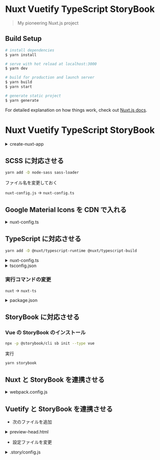 # Nuxt Vuetify TypeScript StoryBook

> My pioneering Nuxt.js project

## Build Setup

```bash
# install dependencies
$ yarn install

# serve with hot reload at localhost:3000
$ yarn dev

# build for production and launch server
$ yarn build
$ yarn start

# generate static project
$ yarn generate
```

For detailed explanation on how things work, check out [Nuxt.js docs](https://nuxtjs.org).

# Nuxt Vuetify TypeScript StoryBook

<details><summary>create-nuxt-app</summary>

```bash
mkdir nuxt-ts-sb
cd nuxt-ts-sb
create-nuxt-app .

create-nuxt-app v2.10.1
✨  Generating Nuxt.js project in .
? Project name nuxt-storybook
? Project description My well-made Nuxt.js project
? Author name yusuke akiyama
? Choose the package manager Yarn
? Choose UI framework Vuetify.js
? Choose custom server framework None (Recommended)
? Choose Nuxt.js modules Axios
? Choose linting tools ESLint, Prettier
? Choose test framework None
? Choose rendering mode Universal (SSR)
```

</details>

## SCSS に対応させる

```bash
yarn add -D node-sass sass-loader
```

ファイル名を変更しておく

`nuxt-config.js` -> `nuxt-config.ts`

## Google Material Icons を CDN で入れる

<details><summary>nuxt-config.ts</summary>

```ts
link: [
  { rel: 'icon', type: 'image/x-icon', href: '/favicon.ico' },
  {
    rel: 'stylesheet',
    href:
      'https://fonts.googleapis.com/css?family=Roboto:300,400,500,700|Material+Icons'
  }
]
```

ダークモードを消す

```ts
    theme: {
      // dark: true,
```

</details>

## TypeScript に対応させる

```bash
yarn add -D @nuxt/typescript-runtime @nuxt/typescript-build
```

<details><summary>nuxt-config.ts</summary>

```ts
build: {
  /*
   ** You can extend webpack config here
   */
  // extend(config, ctx) {}
}
```

</details>

<details><summary>tsconfig.json</summary>

```json
{
  "compilerOptions": {
    "target": "esnext",
    "module": "esnext",
    "moduleResolution": "node",
    "lib": ["esnext", "esnext.asynciterable", "dom"],
    "esModuleInterop": true,
    "experimentalDecorators": true,
    "sourceMap": true,
    "strict": true,
    "allowSyntheticDefaultImports": true,
    "noEmit": true,
    "baseUrl": ".",
    "resolveJsonModule": true,
    "paths": {
      "~/*": ["./*"]
    },
    "types": ["@nuxt/types", "@nuxtjs/vuetify"] // 追記
  }
}
```

</details>

### 実行コマンドの変更

`nuxt` -> `nuxt-ts`

<details><summary>package.json</summary>

```json
  "scripts": {
    "dev": "nuxt-ts",
    "build": "nuxt-ts build",
    "start": "nuxt-ts start",
    "generate": "nuxt-ts generate",
    "lint": "eslint --ext .js,.vue --ignore-path .gitignore ."
  },
```

</details>

## StoryBook に対応させる

### Vue の StoryBook のインストール

```bash
npx -p @storybook/cli sb init --type vue
```

実行

```bash
yarn storybook
```

## Nuxt と StoryBook を連携させる

<details><summary>webpack.config.js</summary>

```js
const path = require('path')
const rootPath = path.resolve(__dirname, '../')

module.exports = {
  module: {
    rules: [
      {
        test: /\.css?$/,
        loaders: ['style-loader', 'css-loader']
      },
      {
        test: /\.scss$/,
        loaders: ['style-loader', 'css-loader', 'sass-loader']
      }
    ]
  },
  resolve: {
    extensions: ['.js', '.vue', '.json'],
    alias: {
      '@': rootPath,
      '~': rootPath,
      vue$: 'vue/dist/vue.esm.js'
    }
  }
}
```

</details>

## Vuetify と StoryBook を連携させる

- 次のファイルを追加

<details><summary>preview-head.html</summary>

```html
<link
  href="https://fonts.googleapis.com/css?family=Roboto:100,300,400,500,700,900|Material+Icons"
  rel="stylesheet"
/>
<link
  href="https://cdn.jsdelivr.net/npm/@mdi/font@3.x/css/materialdesignicons.min.css"
  rel="stylesheet"
/>
```

</details>

- 設定ファイルを変更

<details><summary>.story/config.js</summary>

```js
import { configure, addDecorator } from '@storybook/vue'

// 追加
import Vue from 'vue'
import Vuetify from 'vuetify'
import 'vuetify/dist/vuetify.css' // →これ重要

// 依存注入
Vue.use(Vuetify)

addDecorator(() => ({
  vuetify: new Vuetify(),
  template: `
<v-app>
    <story/>
</v-app>
`
}))

// automatically import all files ending in *.stories.js
configure(require.context('../stories', true, /\.stories\.js$/), module)
```

</details>

